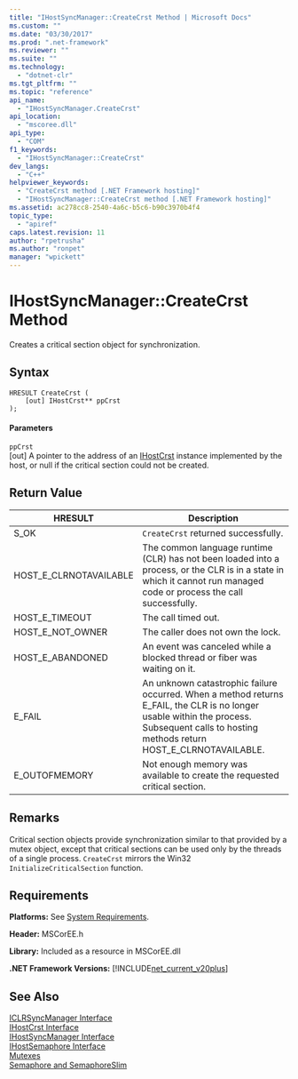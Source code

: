 ```yaml
---
title: "IHostSyncManager::CreateCrst Method | Microsoft Docs"
ms.custom: ""
ms.date: "03/30/2017"
ms.prod: ".net-framework"
ms.reviewer: ""
ms.suite: ""
ms.technology: 
  - "dotnet-clr"
ms.tgt_pltfrm: ""
ms.topic: "reference"
api_name: 
  - "IHostSyncManager.CreateCrst"
api_location: 
  - "mscoree.dll"
api_type: 
  - "COM"
f1_keywords: 
  - "IHostSyncManager::CreateCrst"
dev_langs: 
  - "C++"
helpviewer_keywords: 
  - "CreateCrst method [.NET Framework hosting]"
  - "IHostSyncManager::CreateCrst method [.NET Framework hosting]"
ms.assetid: ac278cc8-2540-4a6c-b5c6-b90c3970b4f4
topic_type: 
  - "apiref"
caps.latest.revision: 11
author: "rpetrusha"
ms.author: "ronpet"
manager: "wpickett"
---
```

# IHostSyncManager::CreateCrst Method
Creates a critical section object for synchronization.  
  
## Syntax  
  
```  
HRESULT CreateCrst (  
    [out] IHostCrst** ppCrst  
);  
```  
  
#### Parameters  
 `ppCrst`  
 [out] A pointer to the address of an [IHostCrst](../../../../docs/framework/unmanaged-api/hosting/ihostcrst-interface.md) instance implemented by the host, or null if the critical section could not be created.  
  
## Return Value  
  
|HRESULT|Description|  
|-------------|-----------------|  
|S_OK|`CreateCrst` returned successfully.|  
|HOST_E_CLRNOTAVAILABLE|The common language runtime (CLR) has not been loaded into a process, or the CLR is in a state in which it cannot run managed code or process the call successfully.|  
|HOST_E_TIMEOUT|The call timed out.|  
|HOST_E_NOT_OWNER|The caller does not own the lock.|  
|HOST_E_ABANDONED|An event was canceled while a blocked thread or fiber was waiting on it.|  
|E_FAIL|An unknown catastrophic failure occurred. When a method returns E_FAIL, the CLR is no longer usable within the process. Subsequent calls to hosting methods return HOST_E_CLRNOTAVAILABLE.|  
|E_OUTOFMEMORY|Not enough memory was available to create the requested critical section.|  
  
## Remarks  
 Critical section objects provide synchronization similar to that provided by a mutex object, except that critical sections can be used only by the threads of a single process. `CreateCrst` mirrors the Win32 `InitializeCriticalSection` function.  
  
## Requirements  
 **Platforms:** See [System Requirements](../../../../docs/framework/get-started/system-requirements.md).  
  
 **Header:** MSCorEE.h  
  
 **Library:** Included as a resource in MSCorEE.dll  
  
 **.NET Framework Versions:** [!INCLUDE[net_current_v20plus](../../../../includes/net-current-v20plus-md.md)]  
  
## See Also  
 [ICLRSyncManager Interface](../../../../docs/framework/unmanaged-api/hosting/iclrsyncmanager-interface.md)   
 [IHostCrst Interface](../../../../docs/framework/unmanaged-api/hosting/ihostcrst-interface.md)   
 [IHostSyncManager Interface](../../../../docs/framework/unmanaged-api/hosting/ihostsyncmanager-interface.md)   
 [IHostSemaphore Interface](../../../../docs/framework/unmanaged-api/hosting/ihostsemaphore-interface.md)   
 [Mutexes](../../../../docs/standard/threading/mutexes.md)   
 [Semaphore and SemaphoreSlim](../../../../docs/standard/threading/semaphore-and-semaphoreslim.md)